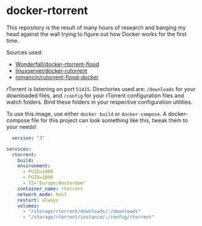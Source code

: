# docker-rtorrent

This repository is the result of many hours of research and banging my head against the wall trying to figure out how Docker works for the first time.

Sources used:

  - [Wonderfall/docker-rtorrent-flood](https://github.com/Wonderfall/docker-rtorrent-flood)
  - [linuxserver/docker-rutorrent](https://github.com/linuxserver/docker-rutorrent)
  - [romancin/rutorrent-flood-docker](https://github.com/romancin/rutorrent-flood-docker)
  
  rTorrent is listening on port `51415`.
  Directories used are: `/downloads` for your downloaded files, and `/config` for your rTorrent configuration files and watch folders.
  Bind these folders in your respective configuration utilities.
  
  To use this image, use either `docker build` or `docker-compose`.
  A docker-compose file for this project can look something like this, tweak them to your needs!
  
```yaml
  version: "3"

services:
  rtorrent:
    build: .
    environment:
      - PUID=1000
      - PGID=1000
      - TZ="Europe/Amsterdam"
    container_name: rtorrent
    network_mode: host
    restart: always
    volumes:
      - "/storage/rtorrent/downloads/:/downloads"
      - "/storage/rtorrent/instance/:/config/rtorrent"

```
